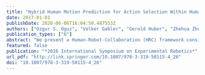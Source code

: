 ```yaml
---
title: "Hybrid Human Motion Prediction for Action Selection Within Human-Robot Collaboration"
date: 2017-01-01
publishDate: 2020-06-06T16:04:50.487553Z
authors: ["Ozgur S. Oguz", "Volker Gabler", "Gerold Huber", "Zhehua Zhou", "Dirk Wollherr"]
publication_types: ["6"]
abstract: "We present a Human-Robot-Collaboration (HRC) framework consisting of a hybrid human motion prediction approach together with a game theoretical action selection. In essence, the robot is required to predict the motions of the human co-worker, and to proactively decide on its actions. For our prediction framework, model-based human motion trajectories are learned by data-driven methods for eﬃcient trajectory rollouts in which obstacles are also considered. We provide the reliability analysis of human trajectory predictions within a human-robot collaboration experimental setup. The HRC scenario is modeled as an iterative game to select the actions for the Human-Robot-Team (HRT) by ﬁnding the Nash Equilibrium of the game. Experimental evaluation shows how the proposed prediction approach can be successfully integrated into a game theory based action selection framework."
featured: false
publication: "*2016 International Symposium on Experimental Robotics*"
url_pdf: "http://link.springer.com/10.1007/978-3-319-50115-4_26"
doi: "10.1007/978-3-319-50115-4_26"
---
```


